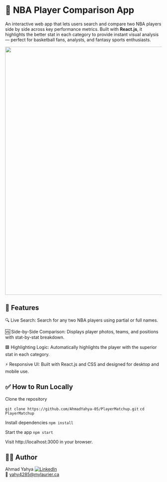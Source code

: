 # 🏀 NBA Player Comparison App
An interactive web app that lets users search and compare two NBA players side by side across key performance metrics. Built with **React.js**, it highlights the better stat in each category to provide instant visual analysis — perfect for basketball fans, analysts, and fantasy sports enthusiasts.

<img src="./src/nba.png" width="800">

## 🚀 Features
🔍 Live Search: Search for any two NBA players using partial or full names.

🆚 Side-by-Side Comparison: Displays player photos, teams, and positions with stat-by-stat breakdown.

🟩 Highlighting Logic: Automatically highlights the player with the superior stat in each category.

⚡ Responsive UI: Built with React.js and CSS and designed for desktop and mobile use.


## ✅ How to Run Locally
Clone the repository

`git clone https://github.com/AhmadYahya-05/PlayerMatchup.git`
`cd PlayerMatchup`

Install dependencies
`npm install`

Start the app
`npm start`

Visit http://localhost:3000 in your browser.

## 👨‍💻 Author
Ahmad Yahya
[![LinkedIn](https://img.shields.io/badge/LinkedIn-blue?logo=linkedin&logoColor=white)](https://www.linkedin.com/in/ahmad-yahya-a69278140/)  
📧 yahy4285@mylaurier.ca
